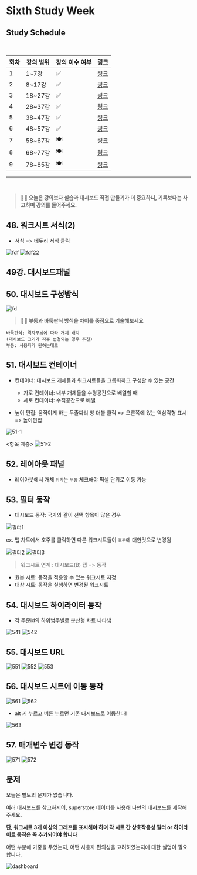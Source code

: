 # Sixth Study Week


## Study Schedule
<br>

| 회차 | 강의 범위   | 강의 이수 여부 | 링크                                                                                                     |
|------|-------------|----------------|--------------------------------------------------------------------------------------------------------|
| 1    | 1~7강       | ✅              | [링크](https://www.youtube.com/watch?v=AXkaUrJs-Ko&list=PL87tgIIryGsa5vdz6MsaOEF8PK-YqK3fz&index=84)    |
| 2    | 8~17강      | ✅              | [링크](https://www.youtube.com/watch?v=AXkaUrJs-Ko&list=PL87tgIIryGsa5vdz6MsaOEF8PK-YqK3fz&index=75)    |
| 3    | 18~27강     | ✅              | [링크](https://www.youtube.com/watch?v=AXkaUrJs-Ko&list=PL87tgIIryGsa5vdz6MsaOEF8PK-YqK3fz&index=65)    |
| 4    | 28~37강     | ✅              | [링크](https://www.youtube.com/watch?v=e6J0Ljd6h44&list=PL87tgIIryGsa5vdz6MsaOEF8PK-YqK3fz&index=55)    |
| 5    | 38~47강     | ✅              | [링크](https://www.youtube.com/watch?v=AXkaUrJs-Ko&list=PL87tgIIryGsa5vdz6MsaOEF8PK-YqK3fz&index=45)    |
| 6    | 48~57강     | ✅              | [링크](https://www.youtube.com/watch?v=AXkaUrJs-Ko&list=PL87tgIIryGsa5vdz6MsaOEF8PK-YqK3fz&index=35)    |
| 7    | 58~67강     | 🍽️             | [링크](https://www.youtube.com/watch?v=AXkaUrJs-Ko&list=PL87tgIIryGsa5vdz6MsaOEF8PK-YqK3fz&index=25)    |
| 8    | 68~77강     | 🍽️             | [링크](https://www.youtube.com/watch?v=AXkaUrJs-Ko&list=PL87tgIIryGsa5vdz6MsaOEF8PK-YqK3fz&index=15)    |
| 9    | 78~85강     | 🍽️             | [링크](https://www.youtube.com/watch?v=AXkaUrJs-Ko&list=PL87tgIIryGsa5vdz6MsaOEF8PK-YqK3fz&index=5)     |
---

<br/>
<!-- 여기까진 그대로 둬 주세요-->

> **🧞‍♀️ 오늘은 강의보다 실습과 대시보드 직접 만들기가 더 중요하니, 기록보다는 사고하며 강의를 들어주세요.**

## 48. 워크시트 서식(2)

- 서식 => 테두리 서식 클릭

![fdf](../img/48강1.png)
![fdf22](../img/48강2.png)


## 49강. 대시보드패널



## 50. 대시보드 구성방식

![fd](../img/50강샘플대시보드.png)



> **🧞‍♀️ 부동과 바둑판식 방식을 차이를 중점으로 기술해보세요**
```
바둑판식: 격자무늬에 따라 개체 배치
(대시보드 크기가 자주 변경되는 경우 추천)
부동: 사용자가 원하는대로
```




## 51. 대시보드 컨테이너
- 컨테이너: 대시보드 개체들과 워크시트들을 그룹화하고 구성할 수 있는 공간
    - 가로 컨테이너: 내부 개체들을 수평공간으로 배열할 때 
    - 세로 컨테이너: 수직공간으로 배열

- 높이 편집: 움직이게 하는 두줄짜리 창 더블 클릭 => 오른쪽에 있는 역삼각형 표시 => 높이편집 

![51-1](../img/51강높이편집.png)


<항목 계층>
![51-2](../img/51강항목계층주의.png)

## 52. 레이아웃 패널

- 레이아웃에서 개체 `위치`는 `부동` 체크해야 픽셀 단위로 이동 가능 

## 53. 필터 동작

- 대시보드 동작: 국가와 같이 선택 항목이 많은 경우

![필터1](../img/53강필터.png)

ex. 맵 차트에서 호주를 클릭하면 다른 워크시트들이 `호주`에 대한것으로 변경됨

![필터2](../img/53강필터동작추가.png)
![필터3](../img/53강필터로사용.png)
> 워크시트 연계 : 대시보드(B) 탭 => 동작
- 원본 시트: 동작을 적용할 수 있는 워크시트 지정
- 대상 시트: 동작을 실행하면 변경될 워크시트 

## 54. 대시보드 하이라이터 동작

- 각 주문id의 하위범주별로 분산형 차트 나타냄

![541](../img/54강1.png)
![542](../img/54강2.png)


## 55. 대시보드 URL

![551](../img/55강1.png)
![552](../img/55강설명.png)
![553](../img/55강결과.png)


## 56. 대시보드 시트에 이동 동작

![561](../img/56강.png)
![562](../img/56강2.png)

- alt 키 누르고 버튼 누르면 기존 대시보드로 이동한다!

![563](../img/56강3단추.png)

## 57. 매개변수 변경 동작

![571](../img/57강끝날짜.png)
![572](../img/57강결과.png)

## 문제

오늘은 별도의 문제가 없습니다. 


여러 대시보드를 참고하시어, superstore 데이터를 사용해 나만의 대시보드를 제작해주세요.

**단, 워크시트 3개 이상의 그래프를 표시해야 하며 각 시트 간 상호작용성 필터 or 하이라이트 동작은 꼭 추가되어야 합니다**

어떤 부분에 가중을 두었는지, 어떤 사용자 편의성을 고려하였는지에 대한 설명이 필요합니다.

![dashboard](../img/대시보드제작1.png)
